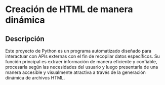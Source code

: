 # Creación de HTML de manera dinámica

## Descripción
Este proyecto de Python es un programa automatizado diseñado para interactuar con APIs externas con el fin de recopilar datos específicos. Su función principal es extraer información de manera eficiente y confiable, procesarla según las necesidades del usuario y luego presentarla de una manera accesible y visualmente atractiva a través de la generación dinámica de archivos HTML.


